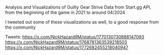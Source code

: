 Analysis and Visualizations of Guilty Gear Strive Data from Start.gg API, from the beginning of the game in 2021 to around 04/2024

I tweeted out some of these visualizations as well, to a good response from the community

Tweets:
https://x.com/NickHazard9M/status/1770130730888147093
https://x.com/NickHazard9M/status/1768781363539218503
https://x.com/NickHazard9M/status/1772682455218040947
